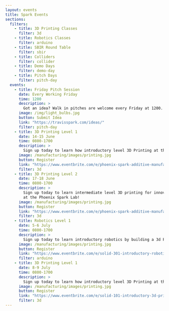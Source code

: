 ```yaml
---
layout: events
title: Spark Events
sections:
  filters:
    - title: 3D Printing Classes
      filter: 3d
    - title: Robotics Classes
      filter: arduino
    - title: SBIR Round Table
      filter: sbir
    - title: Colliders
      filter: collider
    - title: Demo Days
      filter: demo-day
    - title: Pitch Days
      filter: pitch-day
  events:
    - title: Friday Pitch Session
      date: Every Working Friday
      time: 1200
      description: >
        Got an idea? Walk in pitches are welcome every Friday at 1200. Big or small, Phoenix Spark is here to help you develop your idea into an innovation project. You can get a headstart on Friday's pitch session by submitting your idea at the link below.
      image: /img/light_bulbs.jpg
      button: Submit Idea
      link: "https://travisspark.com/ideas/"
      filter: pitch-day
    - title: 3D Printing Level 1
      date: 14-15 June
      time: 0800-1700
      description: >
        Sign up today to learn how introductory level 3D Printing at the Phoenix Spark Lab
      image: /manufacturing/images/printing.jpg
      button: Register
      link: "https://www.eventbrite.com/e/phoenix-spark-additive-manufacturing-101-registration-152600234409?aff=website"
      filter: 3d
    - title: 3D Printing Level 2
      date: 17-18 June
      time: 0800-1700
      description: >
        Sign up today to learn intermediate level 3D printing for innovation projects
        at the Phoenix Spark Lab!
      image: /manufacturing/images/printing.jpg
      button: Register
      link: "https://www.eventbrite.com/e/phoenix-spark-additive-manufacturing-201-registration-154636833933?aff=website"
      filter: 3d
    - title: Robotics Level 1
      date: 5-6 July
      time: 0800-1700
      description: >
        Sign up today to learn introductory robotics by building a 3d Printed robot arm at the Phoenix Spark Innovation Lab!
      image: /manufacturing/images/printing.jpg
      button: Register
      link: "https://www.eventbrite.com/e/solid-301-introductory-robotics-registration-156003816615?aff=website"
      filter: arduino
    - title: 3D Printing Level 1
      date: 8-9 July
      time: 0800-1700
      description: >
        Sign up today to learn how introductory level 3D Printing at the Phoenix Spark Lab
      image: /manufacturing/images/printing.jpg
      button: Register
      link: "https://www.eventbrite.com/e/solid-101-introductory-3d-printing-registration-156000986149?aff=website"
      filter: 3d
---
```

